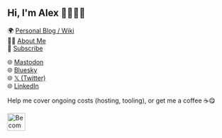 ## Hi, I'm Alex 👋👨🏻‍💻

🌍 <a href="https://alexn.org/">Personal Blog / Wiki</a> <br>
🙋‍♂️ <a href="https://alexn.org/about/" rel="me">About Me</a> <br>
📨 <a href="https://alexn.org/subscribe/">Subscribe</a> <br>

🌐 <a rel="me" href="https://social.alexn.org/@alexelcu">Mastodon</a> <br>
🌐 <a rel="me" href="https://bsky.app/profile/alexn.org">Bluesky</a> <br>
🌐 <a rel="me" href="https://x.com/alexelcu">𝕏 (Twitter)</a> <br>
🌐 <a rel="me" href="https://www.linkedin.com/in/alexelcu/">LinkedIn</a> <br>

Help me cover ongoing costs (hosting, tooling), or get me a coffee ☕️😋

<a href="https://www.patreon.com/bePatron?u=6102596"><img label="Become a Patron!" alt="Become a Patron!" title="Become a Patron!" src="https://c5.patreon.com/external/logo/become_a_patron_button@2x.png" target="_blank" height="40" /></a>
